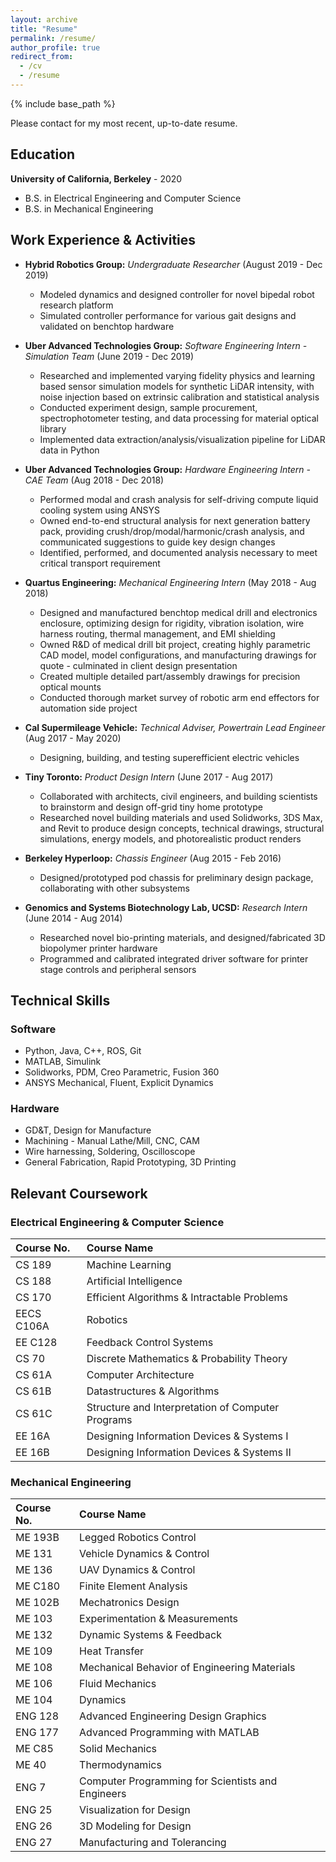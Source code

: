 ```yaml
---
layout: archive
title: "Resume"
permalink: /resume/
author_profile: true
redirect_from:
  - /cv
  - /resume
---
```


{% include base_path %}

Please contact for my most recent, up-to-date resume.

## Education
__University of California, Berkeley__ - 2020
* B.S. in Electrical Engineering and Computer Science
* B.S. in Mechanical Engineering

## Work Experience & Activities
* **Hybrid Robotics Group:** _Undergraduate Researcher_     (August 2019 - Dec 2019)
  * Modeled dynamics and designed controller for novel bipedal robot research platform
  * Simulated controller performance for various gait designs and validated on benchtop hardware

* **Uber Advanced Technologies Group:** _Software Engineering Intern - Simulation Team_     (June 2019 - Dec 2019)
  * Researched and implemented varying fidelity physics and learning based sensor simulation models for synthetic LiDAR intensity, with noise injection based on extrinsic calibration and statistical analysis
  * Conducted experiment design, sample procurement, spectrophotometer testing, and data processing for material optical library
  * Implemented data extraction/analysis/visualization pipeline for LiDAR data in Python

* **Uber Advanced Technologies Group:** _Hardware Engineering Intern - CAE Team_            (Aug 2018 - Dec 2018)
  * Performed modal and crash analysis for self-driving compute liquid cooling system using ANSYS
  * Owned end-to-end structural analysis for next generation battery pack, providing crush/drop/modal/harmonic/crash analysis, and communicated suggestions to guide key design changes
  * Identified, performed, and documented analysis necessary to meet critical transport requirement

* **Quartus Engineering:** _Mechanical Engineering Intern_   (May 2018 - Aug 2018)
  * Designed and manufactured benchtop medical drill and electronics enclosure, optimizing design for rigidity, vibration isolation, wire harness routing, thermal management, and EMI shielding
  * Owned R&D of medical drill bit project, creating highly parametric CAD model, model configurations, and manufacturing drawings for quote - culminated in client design presentation
  * Created multiple detailed part/assembly drawings for precision optical mounts
  * Conducted thorough market survey of robotic arm end effectors for automation side project 

* **Cal Supermileage Vehicle:** _Technical Adviser, Powertrain Lead Engineer_   (Aug 2017 - May 2020)
  * Designing, building, and testing superefficient electric vehicles

* **Tiny Toronto:** _Product Design Intern_   (June 2017 - Aug 2017)
  * Collaborated with architects, civil engineers, and building scientists to brainstorm and design off-grid tiny home prototype
  * Researched novel building materials and used Solidworks, 3DS Max, and Revit to produce design concepts, technical drawings, structural simulations, energy models, and photorealistic product renders

* **Berkeley Hyperloop:** _Chassis Engineer_   (Aug 2015 - Feb 2016)
  * Designed/prototyped pod chassis for preliminary design package, collaborating with other subsystems

* **Genomics and Systems Biotechnology Lab, UCSD:** _Research Intern_   (June 2014 - Aug 2014)
  * Researched novel bio-printing materials, and designed/fabricated 3D biopolymer printer hardware
  * Programmed and calibrated integrated driver software for printer stage controls and peripheral sensors

## Technical Skills
### Software
* Python, Java, C++, ROS, Git
* MATLAB, Simulink
* Solidworks, PDM, Creo Parametric, Fusion 360
* ANSYS Mechanical, Fluent, Explicit Dynamics

### Hardware
* GD&T, Design for Manufacture
* Machining - Manual Lathe/Mill, CNC, CAM
* Wire harnessing, Soldering, Oscilloscope
* General Fabrication, Rapid Prototyping, 3D Printing 


## Relevant Coursework
### Electrical Engineering & Computer Science
|Course No. |Course Name                                       | 
|:----------|:-------------------------------------------------|
|CS 189     |Machine Learning                                  |
|CS 188     |Artificial Intelligence                           |
|CS 170     |Efficient Algorithms & Intractable Problems       |
|EECS C106A |Robotics                                          |
|EE C128    |Feedback Control Systems                          |
|CS 70      |Discrete Mathematics & Probability Theory         |
|CS 61A     |Computer Architecture                             |
|CS 61B     |Datastructures & Algorithms                       |
|CS 61C     |Structure and Interpretation of Computer Programs |
|EE 16A     |Designing Information Devices & Systems I         |
|EE 16B     |Designing Information Devices & Systems II        |

### Mechanical Engineering
|Course No. |Course Name                                      |
|:----------|:------------------------------------------------|
|ME 193B |Legged Robotics Control                             |
|ME 131  |Vehicle Dynamics & Control                          |
|ME 136  |UAV Dynamics & Control                              |
|ME C180 |Finite Element Analysis                             |
|ME 102B |Mechatronics Design                                 |
|ME 103  |Experimentation & Measurements                      |
|ME 132  |Dynamic Systems & Feedback                          |
|ME 109  |Heat Transfer                                       |
|ME 108  |Mechanical Behavior of Engineering Materials        |
|ME 106  |Fluid Mechanics                                     |
|ME 104  |Dynamics                                            |
|ENG 128 |Advanced Engineering Design Graphics                |
|ENG 177 |Advanced Programming with MATLAB                    |
|ME C85  |Solid Mechanics                                     |
|ME 40   |Thermodynamics                                      |
|ENG 7   |Computer Programming for Scientists and Engineers   |
|ENG 25  |Visualization for Design                            |
|ENG 26  |3D Modeling for Design                              |
|ENG 27  |Manufacturing and Tolerancing                       |
